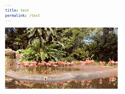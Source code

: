 ```yaml
---
title: test
permalink: /test
---
```

<div style="width: auto; height: 200px;  overflow: hidden; position: relative;">
    <img src="/images/vol-17-issue-2/birdpark/JurongBirdPark_Main.jpg" style="position: absolute; left:-40px; top:-40px; width:auto; height: 300px;"/>
</div>
 